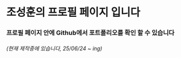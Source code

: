 # 조성훈의 프로필 페이지 입니다
### 프로필 페이지 안에 Github에서 포트폴리오를 확인 할 수 있습니다
###### (현재 제작중에 있습니다, 25/06/24 ~ ing)
